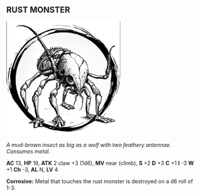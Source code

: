 ## RUST MONSTER

![](images/rust-monster.webp)

_A mud-brown insect as big as a wolf with two feathery antennae. Consumes metal._

**AC** 13, **HP** 19, **ATK** 2 claw +3 (1d6), **MV** near (climb), **S** +2 **D** +3 **C** +1 **I** -3 **W** +1 **Ch** -3, **AL** N, **LV** 4

**Corrosive:** Metal that touches the rust monster is destroyed on a d6 roll of 1-3.

